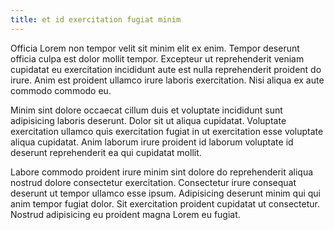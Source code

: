 ```yaml
---
title: et id exercitation fugiat minim
---
```


Officia Lorem non tempor velit sit minim elit ex enim. Tempor deserunt officia culpa est dolor mollit tempor. Excepteur ut reprehenderit veniam cupidatat eu exercitation incididunt aute est nulla reprehenderit proident do irure. Anim est proident ullamco irure laboris exercitation. Nisi aliqua ex aute commodo commodo eu.

Minim sint dolore occaecat cillum duis et voluptate incididunt sunt adipisicing laboris deserunt. Dolor sit ut aliqua cupidatat. Voluptate exercitation ullamco quis exercitation fugiat in ut exercitation esse voluptate aliqua cupidatat. Anim laborum irure proident id laborum voluptate id deserunt reprehenderit ea qui cupidatat mollit.

Labore commodo proident irure minim sint dolore do reprehenderit aliqua nostrud dolore consectetur exercitation. Consectetur irure consequat deserunt ut tempor ullamco esse ipsum. Adipisicing deserunt minim qui qui anim tempor fugiat dolor. Sit exercitation proident cupidatat ut consectetur. Nostrud adipisicing eu proident magna Lorem eu fugiat.